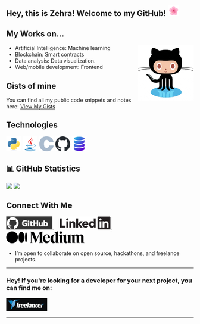 <h2 align="left">Hey, this is Zehra! Welcome to my GitHub!  <img src="https://github.com/zehragulbuyukarslan/icon_collection/blob/main/gifs/pink-sakura.gif" width="30" height="30"/> </h2>

<h2> My Works on... </h2>  <img align="right" src="https://github.com/zehragulbuyukarslan/icon_collection/blob/main/gifs/octacat-github.gif" alt="github" width="150" height="150"/>

- Artificial Intelligence: Machine learning
- Blockchain: Smart contracts
- Data analysis: Data visualization.
- Web/mobile development: Frontend

## Gists of mine
You can find all my public code snippets and notes here: [View My Gists](https://gist.github.com/zehragulbuyukarslan)

## Technologies

<p align="left">
  
  <img src="https://raw.githubusercontent.com/devicons/devicon/master/icons/python/python-original.svg" alt="python" width="40" height="40"/>
  <img src="https://raw.githubusercontent.com/devicons/devicon/master/icons/java/java-original.svg" alt="java" width="40" height="40"/>
  <img src="https://raw.githubusercontent.com/devicons/devicon/master/icons/c/c-original.svg" alt="C" width="40" height="40"/>
  <img src="https://github.com/zehragulbuyukarslan/icon_collection/blob/main/svg/github-black.svg" alt="github" width="40" height="40"/>
  <img src="https://github.com/zehragulbuyukarslan/icon_collection/blob/main/png/database.png" alt=sql width="40" height="40">

</p>



## 📊 GitHub Statistics

<p>
  <img src="https://github-readme-stats.vercel.app/api?username=zehragulbuyukarslan&show_icons=true&theme=radical"/>
  
  <img src="https://github-readme-stats.vercel.app/api/top-langs/?username=zehragulbuyukarslan&layout=compact&theme=radical"/>

  
</p>


## Connect With Me
<p align="left">
    <a href="https://github.com/zehragulbuyukarslan/">
      <img src="https://github.com/zehragulbuyukarslan/logo_collection/blob/main/CombinationMark/svg/github.svg" alt="GitHub" height="35"/>
    <a/>&nbsp&nbsp&nbsp
    <a href="https://www.linkedin.com/in/zehragulbuyukarslan/" style="margin-right: 20">
      <img src="https://github.com/zehragulbuyukarslan/logo_collection/blob/main/CombinationMark/png/linkedIn.png" alt="LinkedIn" height="35" style="vertical-align:middle border:none"/>
    <a/>&nbsp&nbsp&nbsp
    <a href="https://zehragulbuyukarslan.medium.com/" style="margin-right: 20">
      <img src="https://github.com/zehragulbuyukarslan/logo_collection/blob/main/CombinationMark/png/medium1.png" alt="Medium" height="35" style="vertical-align:middle border:none"/>
    <a/>
      
- I’m open to collaborate on open source, hackathons, and freelance projects.
    
</p>

---

### Hey! If you're looking for a developer for your next project, you can find me on:

<a href="https://www.freelancer.com/u/zehragulb" target="_blank">
    <img src="https://github.com/zehragulbuyukarslan/logo_collection/blob/main/CombinationMark/jpg/freelancer2.jpg" alt="freelancer" height="35" width="110" />
<a/>

---
